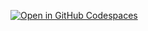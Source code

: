 
[![Open in GitHub Codespaces](https://github.com/codespaces/badge.svg)](https://codespaces.new/GentritM/website-tracker-live-alert?quickstart=1)
